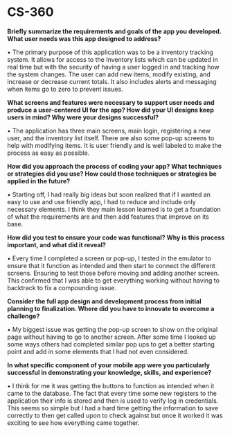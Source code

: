# CS-360

**Briefly summarize the requirements and goals of the app you developed. What user needs was this app designed to address?**

  •	 The primary purpose of this application was to be a inventory tracking system. It allows for access to the Inventory lists which can be updated in real time but with the security of having a user logged in and tracking how the system changes. The user can add new items, modify existing, and increase or decrease current totals. It also includes alerts and messaging when items go to zero to prevent issues.

**What screens and features were necessary to support user needs and produce a user-centered UI for the app? How did your UI designs keep users in mind? Why were your designs successful?**

  •	The application has three main screens, main login, registering a new user, and the inventory list itself. There are also some pop-up screens to help with modifying items. It is user friendly and is well labeled to make the process as easy as possible. 

**How did you approach the process of coding your app? What techniques or strategies did you use? How could those techniques or strategies be applied in the future?**

  •	Starting off, I had really big ideas but soon realized that if I wanted an easy to use and use friendly app, I had to reduce and include only necessary elements. I think they main lesson learned is to get a foundation of what the requirements are and then add features that improve on its base.

**How did you test to ensure your code was functional? Why is this process important, and what did it reveal?**

  •	Every time I completed a screen or pop-up, I tested in the emulator to ensure that it function as intended and then start to connect the different screens. Ensuring to test those before moving and adding another screen. This confirmed that I was able to get everything working without having to backtrack to fix a compounding issue.

**Consider the full app design and development process from initial planning to finalization. Where did you have to innovate to overcome a challenge?**

  •	My biggest issue was getting the pop-up screen to show on the original page without having to go to another screen. After some time I looked up some ways others had completed similar pop ups to get a better starting point and add in some elements that I had not even considered.

**In what specific component of your mobile app were you particularly successful in demonstrating your knowledge, skills, and experience?**

  •	I think for me it was getting the buttons to function as intended when it came to the database. The fact that every time some new registers to the application their info is stored and then is used to verify log in credentials. This seems so simple but I had a hard time getting the information to save correctly to then get called upon to check against but once it worked it was exciting to see how everything came together.
